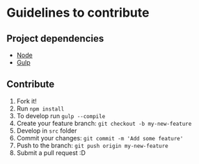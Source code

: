 # Guidelines to contribute

## Project dependencies
* [Node](https://nodejs.org/en/download/)
* [Gulp](http://gulpjs.com/)


## Contribute
1. Fork it!
1. Run `npm install`
1. To develop run `gulp --compile`
1. Create your feature branch: `git checkout -b my-new-feature`
1. Develop in `src` folder
1. Commit your changes: `git commit -m 'Add some feature'`
1. Push to the branch: `git push origin my-new-feature`
1. Submit a pull request :D